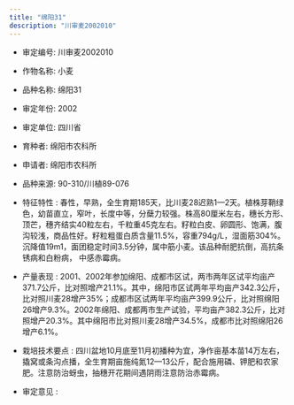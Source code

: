 ```yaml
---
title: "绵阳31"
description: "川审麦2002010"
---
```

* 审定编号:  川审麦2002010

*  作物名称:  小麦

*  品种名称:  绵阳31

*  审定年份:  2002

*  审定单位:  四川省

* 育种者:  绵阳市农科所

*  申请者:  绵阳市农科所

*  品种来源:  90-310/川植89-076

*  特征特性 : 
春性，早熟，全生育期185天，比川麦28迟熟1—2天。植株芽鞘绿色，幼苗直立，窄叶，长度中等，分蘖力较强。株高80厘米左右，穗长方形、顶芒，穗齐结实40粒左右，千粒重45克左右。籽粒白皮、卵圆形、饱满，腹沟较浅，商品性好。籽粒粗蛋白质含量11.5%，容重794g/L，湿面筋304%。沉降值19m1，面团稳定时间3.5分钟，属中筋小麦。该品种耐肥抗倒，高抗条锈病和白粉病， 中感赤霉病。
 
*  产量表现 : 
2001、2002年参加绵阳、成都市区试，两市两年区试平均亩产371.7公斤，比对照增产21.1%。其中，绵阳市区试两年平均亩产342.3公斤，比对照川麦28增产35%；成都市区试两年平均亩产399.9公斤，比对照绵阳26增产9.3%。2002年绵阳、成都两市生产试验，平均亩产382.3公斤，比对照增产20.3%。其中绵阳市比对照川麦28增产34.5%，成都市比对照绵阳26增产6.1%。

*  栽培技术要点 : 
四川盆地10月底至11月初播种为宜，净作亩基本苗14万左右，撬窝或条沟点播，全生育期亩施纯氮12—13公斤，配合施用磷、钾肥和农家肥。注意防治蚜虫，抽穗开花期间遇阴雨注意防治赤霉病。


*  审定意见 : 

